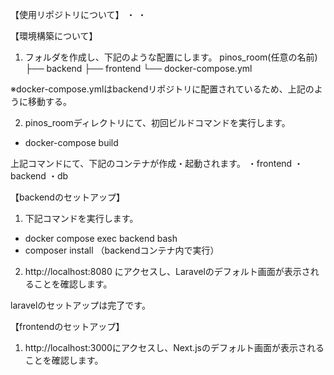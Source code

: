 【使用リポジトリについて】
・
・



【環境構築について】
1. フォルダを作成し、下記のような配置にします。
pinos_room(任意の名前)
    ├── backend
    ├── frontend
    └── docker-compose.yml

※docker-compose.ymlはbackendリポジトリに配置されているため、上記のように移動する。



2. pinos_roomディレクトリにて、初回ビルドコマンドを実行します。
- docker-compose build


上記コマンドにて、下記のコンテナが作成・起動されます。
・frontend
・backend
・db



【backendのセットアップ】

1. 下記コマンドを実行します。
- docker compose exec backend bash
- composer install
（backendコンテナ内で実行）


2. http://localhost:8080 にアクセスし、Laravelのデフォルト画面が表示されることを確認します。


laravelのセットアップは完了です。




【frontendのセットアップ】

1. http://localhost:3000にアクセスし、Next.jsのデフォルト画面が表示されることを確認します。
